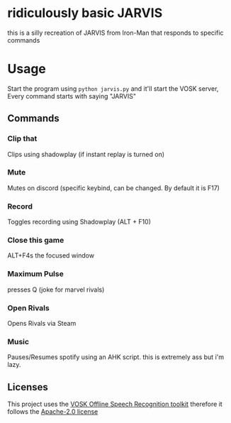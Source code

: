 # ridiculously basic JARVIS

this is a silly recreation of JARVIS from Iron-Man that responds to specific commands

# Usage

Start the program using ```python jarvis.py``` and it'll start the VOSK server, Every command starts with saying "JARVIS"

## Commands

### Clip that
Clips using shadowplay (if instant replay is turned on)
### Mute
Mutes on discord (specific keybind, can be changed. By default it is F17)
### Record
Toggles recording using Shadowplay (ALT + F10)
### Close this game
ALT+F4s the focused window
### Maximum Pulse
presses Q (joke for marvel rivals)
### Open Rivals
Opens Rivals via Steam
### Music
Pauses/Resumes spotify using an AHK script. this is extremely ass but i'm lazy.

## Licenses

This project uses the [VOSK Offline Speech Recognition toolkit](https://alphacephei.com/vosk/) therefore it follows the [Apache-2.0 license](LICENSE.MD)
